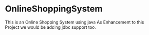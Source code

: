# OnlineShoppingSystem
This is an Online Shopping System using java
As Enhancement to this Project we would be adding jdbc support too.
